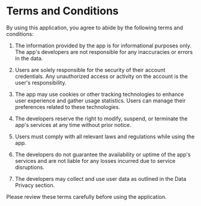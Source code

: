 # Terms and Conditions

By using this application, you agree to abide by the following terms and conditions:

1. The information provided by the app is for informational purposes only. The app's developers are not responsible for any inaccuracies or errors in the data.

2. Users are solely responsible for the security of their account credentials. Any unauthorized access or activity on the account is the user's responsibility.

3. The app may use cookies or other tracking technologies to enhance user experience and gather usage statistics. Users can manage their preferences related to these technologies.

4. The developers reserve the right to modify, suspend, or terminate the app's services at any time without prior notice.

5. Users must comply with all relevant laws and regulations while using the app.

6. The developers do not guarantee the availability or uptime of the app's services and are not liable for any losses incurred due to service disruptions.

7. The developers may collect and use user data as outlined in the Data Privacy section.

Please review these terms carefully before using the application.

